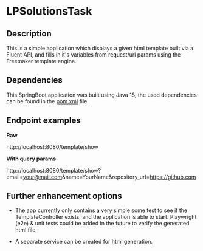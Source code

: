 # LPSolutionsTask

## Description

This is a simple application which displays a given html template built via a Fluent API, and fills in it's variables from request/url params using the Freemaker template engine.

## Dependencies

This SpringBoot application was built using Java 18, the used dependencies can be found in the [pom.xml](pom.xml) file.

## Endpoint examples

**Raw**

http://localhost:8080/template/show


**With query params**

http://localhost:8080/template/show?email=your@mail.com&name=YourName&repository_url=https://github.com

## Further enhancement options

- The app currently only contains a very simple some test to see if the TemplateController exists, and the application is able to start.
Playwright (e2e) & unit tests could be added in the future to verify the generated html file.

- A separate service can be created for html generation.
